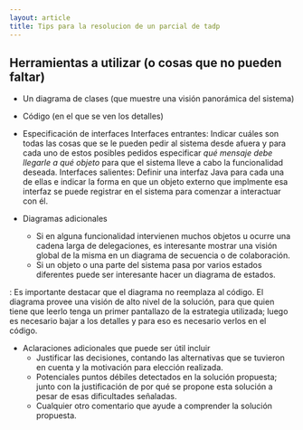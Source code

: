 ```yaml
---
layout: article
title: Tips para la resolucion de un parcial de tadp
---
```


Herramientas a utilizar (o cosas que no pueden faltar)
------------------------------------------------------

-   Un diagrama de clases (que muestre una visión panorámica del sistema)
-   Código (en el que se ven los detalles)
-   Especificación de interfaces
    Interfaces entrantes: Indicar cuáles son todas las cosas que se le pueden pedir al sistema desde afuera y para cada uno de estos posibles pedidos especificar *qué mensaje debe llegarle a qué objeto* para que el sistema lleve a cabo la funcionalidad deseada.
    Interfaces salientes: Definir una interfaz Java para cada una de ellas e indicar la forma en que un objeto externo que implmente esa interfaz se puede registrar en el sistema para comenzar a interactuar con él.  

-   Diagramas adicionales
    -   Si en alguna funcionalidad intervienen muchos objetos u ocurre una cadena larga de delegaciones, es interesante mostrar una visión global de la misma en un diagrama de secuencia o de colaboración.
    -   Si un objeto o una parte del sistema pasa por varios estados diferentes puede ser interesante hacer un diagrama de estados.

: Es importante destacar que el diagrama no reemplaza al código. El diagrama provee una visión de alto nivel de la solución, para que quien tiene que leerlo tenga un primer pantallazo de la estrategia utilizada; luego es necesario bajar a los detalles y para eso es necesario verlos en el código.

-   Aclaraciones adicionales que puede ser útil incluir
    -   Justificar las decisiones, contando las alternativas que se tuvieron en cuenta y la motivación para elección realizada.
    -   Potenciales puntos débiles detectados en la solución propuesta; junto con la justificación de por qué se propone esta solución a pesar de esas dificultades señaladas.
    -   Cualquier otro comentario que ayude a comprender la solución propuesta.

